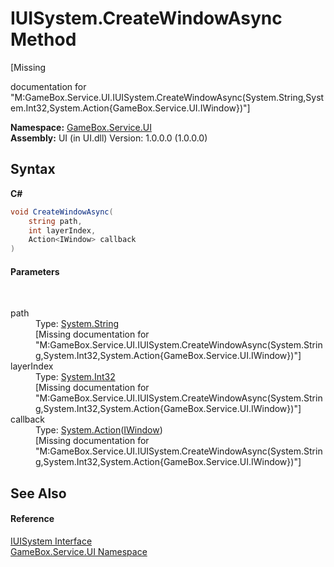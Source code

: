 # IUISystem.CreateWindowAsync Method 
 

\[Missing <summary> documentation for "M:GameBox.Service.UI.IUISystem.CreateWindowAsync(System.String,System.Int32,System.Action{GameBox.Service.UI.IWindow})"\]

**Namespace:**&nbsp;<a href="6561cbd8-2bda-7a52-d42a-1887a2a36ffd">GameBox.Service.UI</a><br />**Assembly:**&nbsp;UI (in UI.dll) Version: 1.0.0.0 (1.0.0.0)

## Syntax

**C#**<br />
``` C#
void CreateWindowAsync(
	string path,
	int layerIndex,
	Action<IWindow> callback
)
```


#### Parameters
&nbsp;<dl><dt>path</dt><dd>Type: <a href="http://msdn2.microsoft.com/zh-cn/library/s1wwdcbf" target="_blank">System.String</a><br />\[Missing <param name="path"/> documentation for "M:GameBox.Service.UI.IUISystem.CreateWindowAsync(System.String,System.Int32,System.Action{GameBox.Service.UI.IWindow})"\]</dd><dt>layerIndex</dt><dd>Type: <a href="http://msdn2.microsoft.com/zh-cn/library/td2s409d" target="_blank">System.Int32</a><br />\[Missing <param name="layerIndex"/> documentation for "M:GameBox.Service.UI.IUISystem.CreateWindowAsync(System.String,System.Int32,System.Action{GameBox.Service.UI.IWindow})"\]</dd><dt>callback</dt><dd>Type: <a href="http://msdn2.microsoft.com/zh-cn/library/018hxwa8" target="_blank">System.Action</a>(<a href="baf9f4aa-bf38-b9ae-e249-dc9803bf2068">IWindow</a>)<br />\[Missing <param name="callback"/> documentation for "M:GameBox.Service.UI.IUISystem.CreateWindowAsync(System.String,System.Int32,System.Action{GameBox.Service.UI.IWindow})"\]</dd></dl>

## See Also


#### Reference
<a href="4e91de77-0d3f-e779-a33d-9a7712e4da11">IUISystem Interface</a><br /><a href="6561cbd8-2bda-7a52-d42a-1887a2a36ffd">GameBox.Service.UI Namespace</a><br />